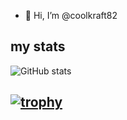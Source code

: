 - 👋 Hi, I’m @coolkraft82

## my stats

![GitHub stats](https://github-readme-stats.vercel.app/api?username=coolkraft82&show_icons=true&theme=dark)

[![trophy](https://github-profile-trophy.vercel.app/?username=ryo-ma&theme=onedark)](https://github.com/ryo-ma/github-profile-trophy)
---
